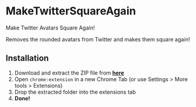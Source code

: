 # MakeTwitterSquareAgain
Make Twitter Avatars Square Again!

Removes the rounded avatars from Twitter and makes them square again!

## Installation
1. Download and extract the ZIP file from [**here**](https://github.com/InventivetalentDev/MakeTwitterSquareAgain/archive/master.zip)
2. Open `chrome:extension` in a new Chrome Tab (or use Settings > More tools > Extensions)
3. Drop the extracted folder into the extensions tab
4. **Done!**
